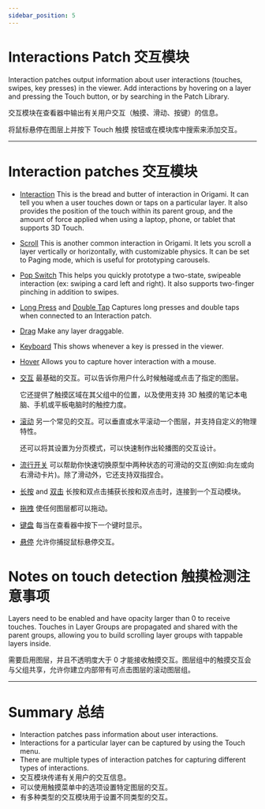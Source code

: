 ```yaml
---
sidebar_position: 5
---
```


# Interactions Patch 交互模块

Interaction patches output information about user interactions (touches, swipes, key presses) in the viewer. Add interactions by hovering on a layer and pressing the Touch button, or by searching in the Patch Library.

交互模块在查看器中输出有关用户交互（触摸、滑动、按键）的信息。

将鼠标悬停在图层上并按下 Touch 触摸 按钮或在模块库中搜索来添加交互。

---

# Interaction patches 交互模块

- [Interaction](./../Interaction/Interaction.md) This is the bread and butter of interaction in Origami. It can tell you when a user touches down or taps on a particular layer. It also provides the position of the touch within its parent group, and the amount of force applied when using a laptop, phone, or tablet that supports 3D Touch.

- [Scroll](./../Interaction/Scroll.md) This is another common interaction in Origami. It lets you scroll a layer vertically or horizontally, with customizable physics. It can be set to Paging mode, which is useful for prototyping carousels.

- [Pop Switch](./../Interaction/Pop%20Switch.md) This helps you quickly prototype a two-state, swipeable interaction (ex: swiping a card left and right). It also supports two-finger pinching in addition to swipes.

- [Long Press](./../Interaction/Long%20Press.md) and [Double Tap](./../Interaction/Double%20Tap.md) Captures long presses and double taps when connected to an Interaction patch.

- [Drag](./../Interaction/Drag.md) Make any layer draggable.

- [Keyboard](./../Interaction/Keyboard.md) This shows whenever a key is pressed in the viewer.

- [Hover](./../Interaction/Hover.md) Allows you to capture hover interaction with a mouse.

- [交互](./../Interaction/Interaction.md) 最基础的交互。可以告诉你用户什么时候触碰或点击了指定的图层。

  它还提供了触摸区域在其父组中的位置，以及使用支持 3D 触摸的笔记本电脑、手机或平板电脑时的触控力度。

- [滚动](./../Interaction/Scroll.md) 另一个常见的交互。可以垂直或水平滚动一个图层，并支持自定义的物理特性。

  还可以将其设置为分页模式，可以快速制作出轮播图的交互设计。

- [流行开关](./../Interaction/Pop%20Switch.md) 可以帮助你快速切换原型中两种状态的可滑动的交互(例如:向左或向右滑动卡片)。除了滑动外，它还支持双指捏合。

- [长按](./../Interaction/Long%20Press.md) and [双击](./../Interaction/Double%20Tap.md) 长按和双点击捕获长按和双点击时，连接到一个互动模块。

- [拖拽](./../Interaction/Double%20Tap.md) 使任何图层都可以拖动。

- [键盘](./../Interaction/Keyboard.md) 每当在查看器中按下一个键时显示。

- [悬停](./../Interaction/Hover.md) 允许你捕捉鼠标悬停交互。

# Notes on touch detection 触摸检测注意事项

Layers need to be enabled and have opacity larger than 0 to receive touches. Touches in Layer Groups are propagated and shared with the parent groups, allowing you to build scrolling layer groups with tappable layers inside.

需要启用图层，并且不透明度大于 0 才能接收触摸交互。图层组中的触摸交互会与父组共享，允许你建立内部带有可点击图层的滚动图层组。

---

# Summary 总结

- Interaction patches pass information about user interactions.
- Interactions for a particular layer can be captured by using the Touch menu.
- There are multiple types of interaction patches for capturing different types of interactions.
- 交互模块传递有关用户的交互信息。
- 可以使用触摸菜单中的选项设置特定图层的交互。
- 有多种类型的交互模块用于设置不同类型的交互。
